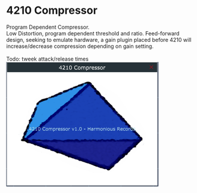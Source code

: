 # 4210 Compressor
Program Dependent Compressor. <br>
Low Distortion, program dependent threshold and ratio. Feed-forward design, seeking to emulate hardware, a gain plugin placed before 4210 will increase/decrease compression depending on gain setting.<br><br> Todo: tweek attack/release times<br>
<img src="https://github.com/Kirby01/4210-Compressor/blob/main/af.png?raw=true"><br>
